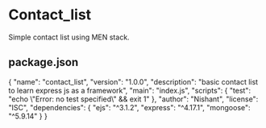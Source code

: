 # Contact_list
Simple contact list using MEN stack.

<h2>package.json</h2>
<p>{
  "name": "contact_list",
  "version": "1.0.0",
  "description": "basic contact list to learn express js as a framework",
  "main": "index.js",
  "scripts": {
    "test": "echo \"Error: no test specified\" && exit 1"
  },
  "author": "Nishant",
  "license": "ISC",
  "dependencies": {
    "ejs": "^3.1.2",
    "express": "^4.17.1",
    "mongoose": "^5.9.14"
  }
}</p>
